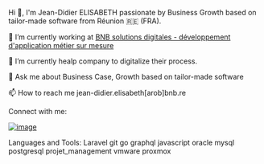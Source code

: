 
<!---
ApplicationMetierSurMesure/ApplicationMetierSurMesure is a ✨ special ✨ repository because its `README.md` (this file) appears on your GitHub profile.
You can click the Preview link to take a look at your changes.
--->
Hi 👋, I'm Jean-Didier ELISABETH passionate by Business Growth based on tailor-made software from Réunion 🇷🇪 (FRA).

🦄 I’m currently working at [BNB solutions digitales - développement d'application métier sur mesure](https://bnb.re?utm_medium=referral&utm_source=github)

🌱 I’m currently healp company to digitalize their process.

💬 Ask me about Business Case, Growth based on tailor-made software

📫 How to reach me jean-didier.elisabeth[arob]bnb.re

Connect with me:

[![image](https://github.com/ApplicationMetierSurMesure/ApplicationMetierSurMesure/assets/155502489/e9eeaf31-308e-4d80-9a83-8a0f3cce544e)
](https://www.linkedin.com/in/jeandidier-elisabeth/)

Languages and Tools:
Laravel git go graphql javascript oracle mysql postgresql projet_management vmware proxmox
